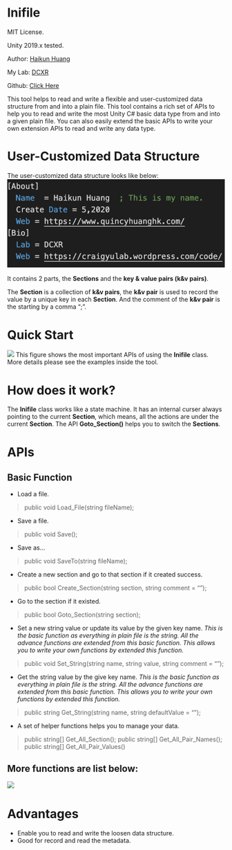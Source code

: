 # Inifile
MIT License.

Unity 2019.x tested.

Author: [Haikun Huang](https://www.quincyhuanghk.com)

My Lab: [DCXR](https://craigyulab.wordpress.com/code/)

Github: [Click Here](https://github.com/quincyhuang/DCXRKit)


This tool helps to read and write a flexible and user-customized data structure from and into a plain file. This tool contains a rich set of APIs to help you to read and write the most Unity C#  basic data type from and into a given plain file. You can also easily extend the basic APIs to write your own extension APIs to read and write any data type.

# User-Customized Data Structure
The user-customized data structure looks like below:
![](2.png)

It contains 2 parts, the **Sections** and the **key & value pairs (k&v pairs)**.

The **Section** is a collection of **k&v pairs**, the **k&v pair** is used to record the value by a unique key in each **Section**. And the comment of the **k&v pair** is the starting by a comma “;”.



# Quick Start
![](1.png)
This figure shows the most important APIs of using the **Inifile** class. More details please see the examples inside the tool.

# How does it work?
The **Inifile** class works like a state machine. It has an internal curser always pointing to the current **Section**, which means, all the actions are under the current **Section**.  The API **‌Goto_Section()** helps you to switch the **Sections**. 

# APIs
## Basic Function
* Load a file.
>public void Load_File(string fileName);

* Save a file.
>public void Save();

* Save as…
>public void SaveTo(string fileName);

* Create a new section and go to that section if it created success.
>public bool Create_Section(string section, string comment = “”);

* Go to the section if it existed. 
>public bool Goto_Section(string section);

* Set a new string value or update its value by the given key name.
  *This is the basic function as everything in plain file is the string. All the advance functions are extended from this basic function. This allows you to write your own functions by extended this function.*
>public void Set_String(string name, string value, string comment = “”);

* Get the string value by the give key name.
	*This is the basic function as everything in plain file is the string. All the advance functions are extended from this basic function. This allows you to write your own functions by extended this function.*
>public string Get_String(string name, string defaultValue = “”);


* A set of helper functions helps you to manage your data.
>public string[] Get_All_Section();
>public string[] Get_All_Pair_Names();
>public string[] Get_All_Pair_Values()

## More functions are list below:
![](3.png)


# Advantages
* Enable you to read and write the loosen data structure.
* Good for record and read the metadata.